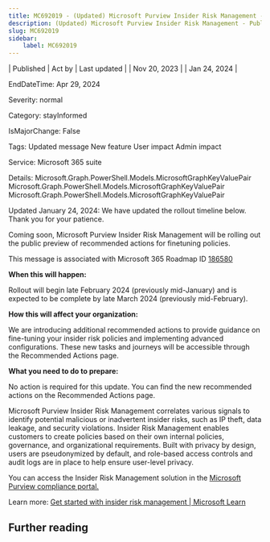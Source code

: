```yaml
---
title: MC692019 - (Updated) Microsoft Purview Insider Risk Management - Public preview of recommended actions for finetuning policies
description: (Updated) Microsoft Purview Insider Risk Management - Public preview of recommended actions for finetuning policies
slug: MC692019
sidebar:
    label: MC692019
---
```


| Published | Act by | Last updated |
| Nov 20, 2023 |  | Jan 24, 2024 |

EndDateTime: Apr 29, 2024

Severity: normal

Category: stayInformed

IsMajorChange: False

Tags: Updated message New feature User impact Admin impact

Service: Microsoft 365 suite

Details: Microsoft.Graph.PowerShell.Models.MicrosoftGraphKeyValuePair Microsoft.Graph.PowerShell.Models.MicrosoftGraphKeyValuePair Microsoft.Graph.PowerShell.Models.MicrosoftGraphKeyValuePair

<p style="">Updated January 24, 2024: We have updated the rollout timeline below. Thank you for your patience.</p><p style="">Coming soon, Microsoft Purview Insider Risk Management will be rolling out the public preview of recommended actions for finetuning policies.</p>
<p>This message is associated with Microsoft 365 Roadmap ID <a href="https://www.microsoft.com/microsoft-365/roadmap?filters=&amp;searchterms=186580" target="_blank">186580</a></p>
<p><b>When this will happen:</b></p>

<p>Rollout will begin late February 2024 (previously mid-January) and is expected to be complete by late March 2024 (previously mid-February).</p>

<p><b>How this will affect your organization:</b></p>

<p>We are introducing additional recommended actions to provide guidance on fine-tuning your insider risk policies and implementing advanced configurations. These new tasks and journeys will be accessible through the Recommended Actions page.&nbsp;</p>
<p><b>What you need to do to prepare:</b></p>
<p>No action is required for this update. You can find the new recommended actions on the Recommended Actions page.</p><p>Microsoft Purview Insider Risk Management correlates various signals to identify potential malicious or inadvertent insider risks, such as IP theft, data leakage, and security violations. Insider Risk Management enables customers to create policies based on their own internal policies, governance, and organizational requirements. Built with privacy by design, users are pseudonymized by default, and role-based access controls and audit logs are in place to help ensure user-level privacy.</p><p>You can access the Insider Risk Management solution in the <a href="https://www.linkedin.com/in/carolyn-jensen-86a86b90" target="_blank">Microsoft Purview compliance portal.</a></p><p> 
</p><p>Learn more: <a href="https://learn.microsoft.com/purview/insider-risk-management-configure#recommended-actions-preview" target="_blank">Get started with insider risk management | Microsoft Learn</a></p>

## Further reading
